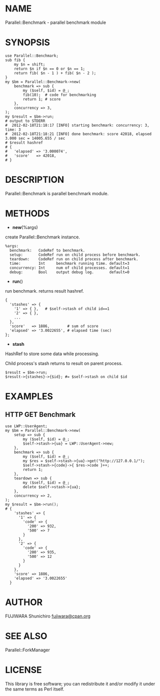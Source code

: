# NAME

Parallel::Benchmark - parallel benchmark module

# SYNOPSIS

    use Parallel::Benchmark;
    sub fib {
        my $n = shift;
        return $n if $n == 0 or $n == 1;
        return fib( $n - 1 ) + fib( $n - 2 );
    }
    my $bm = Parallel::Benchmark->new(
        benchmark => sub {
            my ($self, $id) = @_;
            fib(10);  # code for benchmarking
            return 1; # score
        },
        concurrency => 3,
    );
    my $result = $bm->run;
    # output to STDERR
    #  2012-02-18T21:18:17 [INFO] starting benchmark: concurrency: 3, time: 3
    #  2012-02-18T21:18:21 [INFO] done benchmark: score 42018, elapsed 3.000 sec = 14005.655 / sec
    # $result hashref
    # {
    #   'elapsed' => '3.000074',
    #   'score'   => 42018,
    # }

# DESCRIPTION

Parallel::Benchmark is parallel benchmark module.

# METHODS

- __new__(%args)

create Parallel::Benchmark instance.

    %args:
      benchmark:   CodeRef to benchmark.
      setup:       CodeRef run on child process before benchmark.
      teardown:    CodeRef run on child process after benchmark.
      time:        Int     benchmark running time. default=3
      concurrency: Int     num of child processes. default=1
      debug:       Bool    output debug log.       default=0

- __run__()

run benchmark. returns result hashref.

    {
      'stashes' => {
        '1' => { },   # $self->stash of child id==1
        '2' => { },
        ...
      },
      'score'   => 1886,        # sum of score
      'elapsed' => '3.0022655', # elapsed time (sec)
    };

- __stash__

HashRef to store some data while processing.

Child process's stash returns to result on parent process.

    $result = $bm->run;
    $result->{stashes}->{$id}; #= $self->stash on child $id

# EXAMPLES

## HTTP GET Benchmark

    use LWP::UserAgent;
    my $bm = Parallel::Benchmark->new(
        setup => sub {
            my ($self, $id) = @_;
            $self->stash->{ua} = LWP::UserAgent->new;
        },
        benchmark => sub {
            my ($self, $id) = @_;
            my $res = $self->stash->{ua}->get("http://127.0.0.1/");
            $self->stash->{code}->{ $res->code }++;
            return 1;
        },
        teardown => sub {
            my ($self, $id) = @_;
            delete $self->stash->{ua};
        },
        concurrency => 2,
    );
    my $result = $bm->run();
    # {
        'stashes' => {
          '1' => {
            'code' => {
              '200' => 932,
              '500' => 7
            }
          },
          '2' => {
            'code' => {
              '200' => 935,
              '500' => 12
            }
          }
        },
        'score' => 1886,
        'elapsed' => '3.0022655'
      }



# AUTHOR

FUJIWARA Shunichiro <fujiwara@cpan.org>

# SEE ALSO

Parallel::ForkManager

# LICENSE

This library is free software; you can redistribute it and/or modify
it under the same terms as Perl itself.